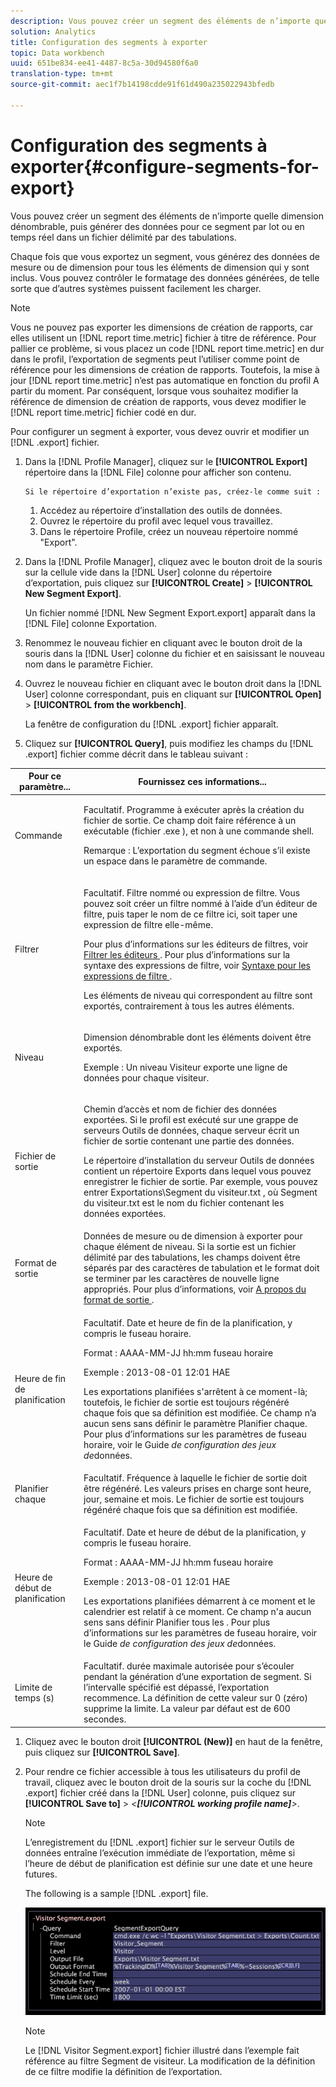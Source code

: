 ```yaml
---
description: Vous pouvez créer un segment des éléments de n’importe quelle dimension dénombrable, puis générer des données pour ce segment par lot ou en temps réel dans un fichier délimité par des tabulations.
solution: Analytics
title: Configuration des segments à exporter
topic: Data workbench
uuid: 651be834-ee41-4487-8c5a-30d94580f6a0
translation-type: tm+mt
source-git-commit: aec1f7b14198cdde91f61d490a235022943bfedb

---
```



# Configuration des segments à exporter{#configure-segments-for-export}

Vous pouvez créer un segment des éléments de n’importe quelle dimension dénombrable, puis générer des données pour ce segment par lot ou en temps réel dans un fichier délimité par des tabulations.

Chaque fois que vous exportez un segment, vous générez des données de mesure ou de dimension pour tous les éléments de dimension qui y sont inclus. Vous pouvez contrôler le formatage des données générées, de telle sorte que d’autres systèmes puissent facilement les charger.

>[!NOTE]
>
>Vous ne pouvez pas exporter les dimensions de création de rapports, car elles utilisent un [!DNL report time.metric] fichier à titre de référence. Pour pallier ce problème, si vous placez un code [!DNL report time.metric] en dur dans le profil, l’exportation de segments peut l’utiliser comme point de référence pour les dimensions de création de rapports. Toutefois, la mise à jour [!DNL report time.metric] n’est pas automatique en fonction du profil A partir du moment. Par conséquent, lorsque vous souhaitez modifier la référence de dimension de création de rapports, vous devez modifier le [!DNL report time.metric] fichier codé en dur.

Pour configurer un segment à exporter, vous devez ouvrir et modifier un [!DNL .export] fichier.

1. Dans la [!DNL Profile Manager], cliquez sur le **[!UICONTROL Export]** répertoire dans la [!DNL File] colonne pour afficher son contenu.

       Si le répertoire d’exportation n’existe pas, créez-le comme suit :
   
   1. Accédez au répertoire d’installation des outils de données.
   1. Ouvrez le répertoire du profil avec lequel vous travaillez.
   1. Dans le répertoire Profile, créez un nouveau répertoire nommé &quot;Export&quot;.

1. Dans la [!DNL Profile Manager], cliquez avec le bouton droit de la souris sur la cellule vide dans la [!DNL User] colonne du répertoire d’exportation, puis cliquez sur **[!UICONTROL Create]** > **[!UICONTROL New Segment Export]**.

   Un fichier nommé [!DNL New Segment Export.export] apparaît dans la [!DNL File] colonne Exportation.

1. Renommez le nouveau fichier en cliquant avec le bouton droit de la souris dans la [!DNL User] colonne du fichier et en saisissant le nouveau nom dans le paramètre Fichier.
1. Ouvrez le nouveau fichier en cliquant avec le bouton droit dans la [!DNL User] colonne correspondant, puis en cliquant sur **[!UICONTROL Open]** > **[!UICONTROL from the workbench]**.

   La fenêtre de configuration du [!DNL .export] fichier apparaît.

1. Cliquez sur **[!UICONTROL Query]**, puis modifiez les champs du [!DNL .export] fichier comme décrit dans le tableau suivant :

<table id="table_C2EC8FCD3FA04DE78D2CADFA3F7FD8E3"> 
 <thead> 
  <tr> 
   <th colname="col1" class="entry"> Pour ce paramètre... </th> 
   <th colname="col2" class="entry"> Fournissez ces informations... </th> 
  </tr> 
 </thead>
 <tbody> 
  <tr> 
   <td colname="col1"> Commande </td> 
   <td colname="col2"> <p>Facultatif. Programme à exécuter après la création du fichier de sortie. Ce champ doit faire référence à un exécutable (fichier .exe <span class="filepath"> </span> ), et non à une commande shell. </p> <p>Remarque :  L’exportation du segment échoue s’il existe un espace dans le paramètre de commande. </p> </td> 
  </tr> 
  <tr> 
   <td colname="col1"> Filtrer </td> 
   <td colname="col2"> <p>Facultatif. Filtre nommé ou expression de filtre. Vous pouvez soit créer un filtre nommé à l’aide d’un éditeur de filtre, puis taper le nom de ce filtre ici, soit taper une expression de filtre elle-même. </p> <p>Pour plus d’informations sur les éditeurs de filtres, voir <a href="../../../home/c-get-started/c-analysis-vis/c-filter-editors/c-filter-editors.md#concept-2f343ecbed8240f18b0c1f1eccef11e3"> Filtrer les éditeurs </a>. Pour plus d’informations sur la syntaxe des expressions de filtre, voir <a href="../../../home/c-get-started/c-qry-lang-syntx/c-syntx-fltr-exp.md#concept-72f2563f809747a2a3cff7ec72462a15"> Syntaxe pour les expressions de filtre </a>. </p> <p>Les éléments de niveau qui correspondent au filtre sont exportés, contrairement à tous les autres éléments. </p> </td> 
  </tr> 
  <tr> 
   <td colname="col1"> Niveau </td> 
   <td colname="col2"> <p>Dimension dénombrable dont les éléments doivent être exportés. </p> <p>Exemple : Un niveau Visiteur exporte une ligne de données pour chaque visiteur. </p> </td> 
  </tr> 
  <tr> 
   <td colname="col1"> Fichier de sortie </td> 
   <td colname="col2"> <p>Chemin d’accès et nom de fichier des données exportées. Si le profil est exécuté sur une grappe de serveurs Outils de données, chaque serveur écrit un fichier de sortie contenant une partie des données. </p> <p>Le répertoire d’installation du serveur Outils de données contient un répertoire Exports dans lequel vous pouvez enregistrer le fichier de sortie. Par exemple, vous pouvez entrer <span class="filepath"> Exportations\Segment du visiteur.txt </span>, où <span class="filepath"> Segment du visiteur.txt </span> est le nom du fichier contenant les données exportées. </p> </td> 
  </tr> 
  <tr> 
   <td colname="col1"> Format de sortie </td> 
   <td colname="col2"> Données de mesure ou de dimension à exporter pour chaque élément de niveau. Si la sortie est un fichier délimité par des tabulations, les champs doivent être séparés par des caractères de tabulation et le format doit se terminer par les caractères de nouvelle ligne appropriés. Pour plus d’informations, voir <a href="../../../home/c-get-started/c-exp-data-seg-exp/c-abt-otpt-frmt.md#concept-ac7e24d1374a4b418365db7cc98c361e"> A propos du format de sortie </a>. </td> 
  </tr> 
  <tr> 
   <td colname="col1"> Heure de fin de planification </td> 
   <td colname="col2"> <p>Facultatif. Date et heure de fin de la planification, y compris le fuseau horaire. </p> <p>Format : AAAA-MM-JJ hh:mm fuseau horaire </p> <p>Exemple : 2013-08-01 12:01 HAE </p> <p>Les exportations planifiées s'arrêtent à ce moment-là; toutefois, le fichier de sortie est toujours régénéré chaque fois que sa définition est modifiée. Ce champ n’a aucun sens sans définir le paramètre Planifier chaque. Pour plus d’informations sur les paramètres de fuseau horaire, voir le Guide <i>de configuration des jeux de</i>données. </p> </td> 
  </tr> 
  <tr> 
   <td colname="col1"> Planifier chaque </td> 
   <td colname="col2"> Facultatif. Fréquence à laquelle le fichier de sortie doit être régénéré. Les valeurs prises en charge sont heure, jour, semaine et mois. Le fichier de sortie est toujours régénéré chaque fois que sa définition est modifiée. </td> 
  </tr> 
  <tr> 
   <td colname="col1"> Heure de début de planification </td> 
   <td colname="col2"> <p>Facultatif. Date et heure de début de la planification, y compris le fuseau horaire. </p> <p>Format : AAAA-MM-JJ hh:mm fuseau horaire </p> <p>Exemple : 2013-08-01 12:01 HAE </p> <p>Les exportations planifiées démarrent à ce moment et le calendrier est relatif à ce moment. Ce champ n'a aucun sens sans définir <span class="wintitle"> Planifier tous les </span>. Pour plus d’informations sur les paramètres de fuseau horaire, voir le Guide <i>de configuration des jeux de</i>données. </p> </td> 
  </tr> 
  <tr> 
   <td colname="col1"> Limite de temps (s) </td> 
   <td colname="col2"> Facultatif. durée maximale autorisée pour s’écouler pendant la génération d’une exportation de segment. Si l’intervalle spécifié est dépassé, l’exportation recommence. La définition de cette valeur sur 0 (zéro) supprime la limite. La valeur par défaut est de 600 secondes. </td> 
  </tr> 
 </tbody> 
</table>

1. Cliquez avec le bouton droit **[!UICONTROL (New)]** en haut de la fenêtre, puis cliquez sur **[!UICONTROL Save]**.
1. Pour rendre ce fichier accessible à tous les utilisateurs du profil de travail, cliquez avec le bouton droit de la souris sur la coche du [!DNL .export] fichier créé dans la [!DNL User] colonne, puis cliquez sur **[!UICONTROL Save to]** > *&lt;**[!UICONTROL working profile name]**>*.

   >[!NOTE]
   >
   >L’enregistrement du [!DNL .export] fichier sur le serveur Outils de données entraîne l’exécution immédiate de l’exportation, même si l’heure de début de planification est définie sur une date et une heure futures.

   The following is a sample [!DNL .export] file.

   ![](assets/vis_Segment_Export_File.png)

   >[!NOTE]
   >
   >Le [!DNL Visitor Segment.export] fichier illustré dans l’exemple fait référence au filtre Segment de visiteur. La modification de la définition de ce filtre modifie la définition de l’exportation.

